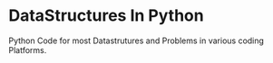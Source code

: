 # DataStructures In Python
Python Code for most Datastrutures and Problems in various coding Platforms.
